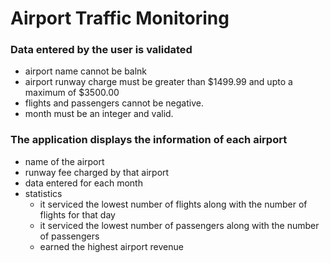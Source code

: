 # Airport Traffic Monitoring

### Data entered by the user is validated

- airport name cannot be balnk
- airport runway charge must be greater than $1499.99 and upto a maximum of $3500.00
- flights and passengers cannot be negative.
- month must be an integer and valid.

### The application displays the information of each airport

- name of the airport
- runway fee charged by that airport
- data entered for each month
- statistics
  - it serviced the lowest number of flights along with the number of flights for that day
  - it serviced the lowest number of passengers along with the number of passengers
  - earned the highest airport revenue
